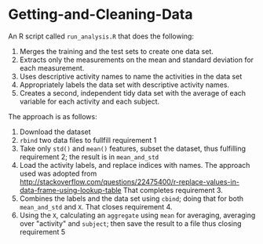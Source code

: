 # Getting-and-Cleaning-Data
An R script called `run_analysis.R` that does the following: 

1. Merges the training and the test sets to create one data set.
2. Extracts only the measurements on the mean and standard deviation for each measurement. 
3. Uses descriptive activity names to name the activities in the data set
4. Appropriately labels the data set with descriptive activity names. 
5. Creates a second, independent tidy data set with the average of each variable for 
   each activity and each subject. 

The approach is as follows:

1. Download the dataset 
2. `rbind` two data files to fullfill requirement 1
3. Take only `std()` and `mean()` features, subset the dataset, thus fulfilling 
   requirement 2; the result is in `mean_and_std`
4. Load the activity labels, and replace indices with names. The approach used was
   adopted from http://stackoverflow.com/questions/22475400/r-replace-values-in-data-frame-using-lookup-table 
   That completes requirement 3.
5. Combines the labels and the data set using `cbind`; doing that for both `mean_and_std` and `X`.
   That closes requirement 4.
6. Using the `X`, calculating an `aggregate` using `mean` for averaging, averaging over 
   "activity" and `subject`; then save the result to a file thus closing requirement 5